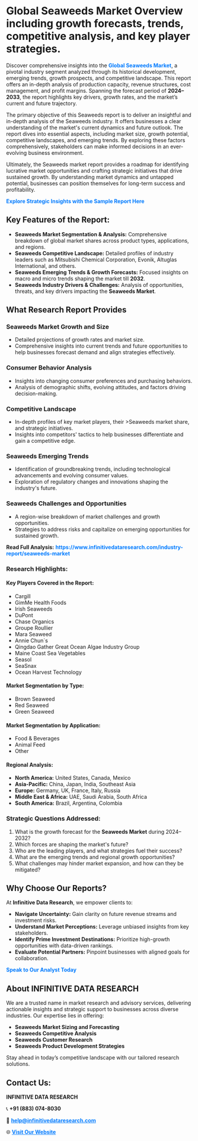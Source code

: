 <h1>Global Seaweeds Market Overview including growth forecasts, trends, competitive analysis, and key player strategies.</h1>
<p>
Discover comprehensive insights into the 
<a href="https://www.infinitivedataresearch.com/industry-report/seaweeds-market" rel="dofollow" style="color: #007BFF; text-decoration: none;"><strong>Global Seaweeds Market</strong></a>, a pivotal industry segment analyzed through its historical development, emerging trends, growth prospects, and competitive landscape. This report offers an in-depth analysis of production capacity, revenue structures, cost management, and profit margins. Spanning the forecast period of <strong>2024–2033</strong>, the report highlights key drivers, growth rates, and the market’s current and future trajectory.
</p>
<p>
The primary objective of this Seaweeds report is to deliver an insightful and in-depth analysis of the Seaweeds industry. It offers businesses a clear understanding of the market's current dynamics and future outlook. The report dives into essential aspects, including market size, growth potential, competitive landscapes, and emerging trends. By exploring these factors comprehensively, stakeholders can make informed decisions in an ever-evolving business environment.
</p>
<p>
Ultimately, the Seaweeds market report provides a roadmap for identifying lucrative market opportunities and crafting strategic initiatives that drive sustained growth. By understanding market dynamics and untapped potential, businesses can position themselves for long-term success and profitability.
</p>
<p>
<a href="https://www.infinitivedataresearch.com/request-sample/reportId=105956" style="color: #007BFF; text-decoration: none;"><strong>Explore Strategic Insights with the Sample Report Here</strong></a>
</p>

<h2>Key Features of the Report:</h2>
<ul>
<li><strong>Seaweeds Market Segmentation & Analysis:</strong> Comprehensive breakdown of global market shares across product types, applications, and regions.</li>
<li><strong>Seaweeds Competitive Landscape:</strong> Detailed profiles of industry leaders such as Mitsubishi Chemical Corporation, Evonik, Altuglas International, and others.</li>
<li><strong>Seaweeds Emerging Trends & Growth Forecasts:</strong> Focused insights on macro and micro trends shaping the market till <strong>2032</strong>.</li>
<li><strong>Seaweeds Industry Drivers & Challenges:</strong> Analysis of opportunities, threats, and key drivers impacting the <strong>Seaweeds Market</strong>.</li>
</ul>

<h2>What Research Report Provides</h2>
<h3>Seaweeds Market Growth and Size</h3>
<ul>
<li>Detailed projections of growth rates and market size.</li>
<li>Comprehensive insights into current trends and future opportunities to help businesses forecast demand and align strategies effectively.</li>
</ul>

<h3>Consumer Behavior Analysis</h3>
<ul>
<li>Insights into changing consumer preferences and purchasing behaviors.</li>
<li>Analysis of demographic shifts, evolving attitudes, and factors driving decision-making.</li>
</ul>

<h3>Competitive Landscape</h3>
<ul>
<li>In-depth profiles of key market players, their >Seaweeds market share, and strategic initiatives.</li>
<li>Insights into competitors' tactics to help businesses differentiate and gain a competitive edge.</li>
</ul>

<h3>Seaweeds Emerging Trends</h3>
<ul>
<li>Identification of groundbreaking trends, including technological advancements and evolving consumer values.</li>
<li>Exploration of regulatory changes and innovations shaping the industry's future.</li>
</ul>

<h3>Seaweeds Challenges and Opportunities</h3>
<ul>
<li>A region-wise breakdown of market challenges and growth opportunities.</li>
<li>Strategies to address risks and capitalize on emerging opportunities for sustained growth.</li>
</ul>
<p><strong>Read Full Analysis:</strong> <a href="https://www.infinitivedataresearch.com/industry-report/seaweeds-market" rel="dofollow" style="color: #007BFF; text-decoration: none;"><strong>https://www.infinitivedataresearch.com/industry-report/seaweeds-market</strong></a></p>
<h3>Research Highlights:</h3>
<h4>Key Players Covered in the Report:</h4>
<ul><li>Cargill</li><li>GimMe Health Foods</li><li>Irish Seaweeds</li><li>DuPont</li><li>Chase Organics</li><li>Groupe Roullier</li><li>Mara Seaweed</li><li>Annie Chun`s</li><li>Qingdao Gather Great Ocean Algae Industry Group</li><li>Maine Coast Sea Vegetables</li><li>Seasol</li><li>SeaSnax</li><li>Ocean Harvest Technology</li></ul>
<h4>Market Segmentation by Type:</h4>
<ul><li>Brown Seaweed</li><li>Red Seaweed</li><li>Green Seaweed</li></ul>
<h4>Market Segmentation by Application:</h4>
<ul><li>Food &amp; Beverages</li><li>Animal Feed</li><li>Other</li></ul>

<h4>Regional Analysis:</h4>
<ul>
<li><strong>North America:</strong> United States, Canada, Mexico</li>
<li><strong>Asia-Pacific:</strong> China, Japan, India, Southeast Asia</li>
<li><strong>Europe:</strong> Germany, UK, France, Italy, Russia</li>
<li><strong>Middle East & Africa:</strong> UAE, Saudi Arabia, South Africa</li>
<li><strong>South America:</strong> Brazil, Argentina, Colombia</li>
</ul>

<h3>Strategic Questions Addressed:</h3>
<ol>
<li>What is the growth forecast for the <strong>Seaweeds Market</strong> during 2024–2032?</li>
<li>Which forces are shaping the market's future?</li>
<li>Who are the leading players, and what strategies fuel their success?</li>
<li>What are the emerging trends and regional growth opportunities?</li>
<li>What challenges may hinder market expansion, and how can they be mitigated?</li>
</ol>

<h2>Why Choose Our Reports?</h2>
<p>At <strong>Infinitive Data Research</strong>, we empower clients to:</p>
<ul>
<li><strong>Navigate Uncertainty:</strong> Gain clarity on future revenue streams and investment risks.</li>
<li><strong>Understand Market Perceptions:</strong> Leverage unbiased insights from key stakeholders.</li>
<li><strong>Identify Prime Investment Destinations:</strong> Prioritize high-growth opportunities with data-driven rankings.</li>
<li><strong>Evaluate Potential Partners:</strong> Pinpoint businesses with aligned goals for collaboration.</li>
</ul>
<p><a href="https://www.infinitivedataresearch.com/industry-report/seaweeds-market" rel="dofollow" style="color: #007BFF; text-decoration: none;"><strong>Speak to Our Analyst Today</strong></a></p>

<h2>About INFINITIVE DATA RESEARCH</h2>
<p>We are a trusted name in market research and advisory services, delivering actionable insights and strategic support to businesses across diverse industries. Our expertise lies in offering:</p>
<ul>
<li><strong>Seaweeds Market Sizing and Forecasting</strong></li>
<li><strong>Seaweeds Competitive Analysis</strong></li>
<li><strong>Seaweeds Customer Research</strong></li>
<li><strong>Seaweeds Product Development Strategies</strong></li>
</ul>
<p>Stay ahead in today’s competitive landscape with our tailored research solutions.</p>

<h2>Contact Us:</h2>
<p><strong>INFINITIVE DATA RESEARCH</strong></p>
<p>📞 <strong>+91 (883) 074-8030</strong></p>
<p>📧 <strong><a href="mailto:help@infinitivedataresearch.com" style="color: #007BFF;">help@infinitivedataresearch.com</a></strong></p>
<p>🌐 <strong><a href="https://www.infinitivedataresearch.com" rel="dofollow" style="color: #007BFF;">Visit Our Website</a></strong></p>